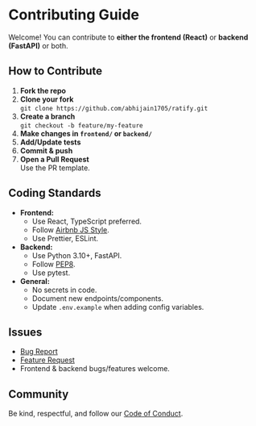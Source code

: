 # Contributing Guide

Welcome! You can contribute to **either the frontend (React)** or **backend (FastAPI)** or both.

## How to Contribute

1. **Fork the repo**
2. **Clone your fork**  
   `git clone https://github.com/abhijain1705/ratify.git`
3. **Create a branch**  
   `git checkout -b feature/my-feature`
4. **Make changes in `frontend/` or `backend/`**
5. **Add/Update tests**
6. **Commit & push**
7. **Open a Pull Request**  
   Use the PR template.

## Coding Standards

- **Frontend:**  
  - Use React, TypeScript preferred.
  - Follow [Airbnb JS Style](https://github.com/airbnb/javascript).
  - Use Prettier, ESLint.
- **Backend:**  
  - Use Python 3.10+, FastAPI.
  - Follow [PEP8](https://www.python.org/dev/peps/pep-0008/).
  - Use pytest.
- **General:**  
  - No secrets in code.
  - Document new endpoints/components.
  - Update `.env.example` when adding config variables.

## Issues

- [Bug Report](.github/ISSUE_TEMPLATE/bug_report.md)
- [Feature Request](.github/ISSUE_TEMPLATE/feature_request.md)
- Frontend & backend bugs/features welcome.

## Community

Be kind, respectful, and follow our [Code of Conduct](CODE_OF_CONDUCT.md).